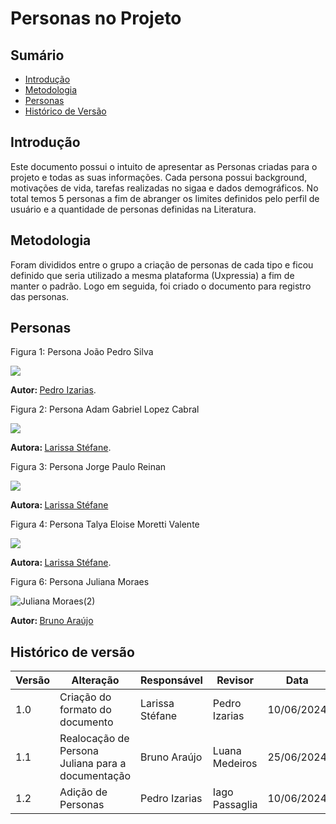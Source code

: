 # Personas no Projeto

## Sumário

* [Introdução](#Introdução)
* [Metodologia](#Metodologia)
* [Personas](#Personas)
* [Histórico de Versão](#Histórico-de-Versão)

## Introdução
Este documento possui o intuito de apresentar as Personas criadas para o projeto e todas as suas informações. Cada persona possui background, motivações de vida, tarefas realizadas no sigaa e dados demográficos. No total temos 5 personas a fim de abranger os limites definidos pelo perfil de usuário e a quantidade de personas definidas na Literatura.

## Metodologia
Foram divididos entre o grupo a criação de personas de cada tipo e ficou definido que seria utilizado a mesma plataforma (Uxpressia) a fim de manter o padrão. Logo em seguida, foi criado o documento para registro das personas.

## Personas

Figura 1: Persona João Pedro Silva

 <img src="https://raw.githubusercontent.com/Interacao-Humano-Computador/2024.1-SIGAA/main/docs/PerfilUsuario/Personass/PersonaJoaoPedro.png">

 <b> Autor: </b> <a href="https://github.com/Izarias">Pedro Izarias</a>.


 
Figura 2: Persona Adam Gabriel Lopez Cabral

 <img src="https://raw.githubusercontent.com/Interacao-Humano-Computador/2024.1-SIGAA/main/docs/Midia/NovasFotos/Personas/Adam%20Gabriel%20Lopez%20Cabral.png">

 <b> Autora: </b> <a href="https://github.com/SkywalkerSupreme">Larissa Stéfane</a>.


Figura 3: Persona Jorge Paulo Reinan

 <img src="https://raw.githubusercontent.com/Interacao-Humano-Computador/2024.1-SIGAA/main/docs/Midia/NovasFotos/Personas/Jorge%20Paulo%20Reinan.png">

<b> Autora: </b> <a href="https://github.com/SkywalkerSupreme">Larissa Stéfane</a>


Figura 4: Persona Talya Eloise Moretti Valente

 <img src="https://raw.githubusercontent.com/Interacao-Humano-Computador/2024.1-SIGAA/main/docs/Midia/NovasFotos/Personas/Talya%20Eloise%20Moretti%20Valente.png">

<b> Autora: </b> <a href="https://github.com/SkywalkerSupreme">Larissa Stéfane</a>.


Figura 6: Persona Juliana Moraes

![Juliana Moraes(2)](https://github.com/Interacao-Humano-Computador/2024.1-SIGAA/assets/140026699/2868ad98-c0f5-4672-9c73-77e905855b2a)


<b> Autor: </b> <a href="https://github.com/brunocva">Bruno Araújo</a>


## Histórico de versão
| Versão | Alteração                           | Responsável     | Revisor         | Data       |
| ------ | ----------------------------------- | --------------- | --------------- | ---------- |
| 1.0    | Criação do formato do documento     | Larissa Stéfane | Pedro Izarias      | 10/06/2024 |
| 1.1    | Realocação de Persona Juliana para a documentação  | Bruno Araújo | Luana Medeiros  | 25/06/2024 |
| 1.2    | Adição de Personas  | Pedro Izarias | Iago Passaglia  | 10/06/2024 |
